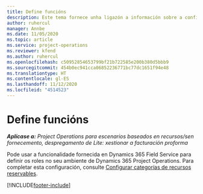 ```yaml
---
title: Define funcións
description: Este tema fornece unha ligazón a información sobre a configuración de categorías de recursos reservables.
author: ruhercul
manager: Annbe
ms.date: 11/05/2020
ms.topic: article
ms.service: project-operations
ms.reviewer: kfend
ms.author: ruhercul
ms.openlocfilehash: c50952854653799bf21b722585e200b380d5bbb9
ms.sourcegitcommit: 454b0ec941cca06852236771bc77dc1651f94e48
ms.translationtype: HT
ms.contentlocale: gl-ES
ms.lasthandoff: 11/12/2020
ms.locfileid: "4514523"
---
```

# <a name="define-roles"></a>Define funcións

_**Aplícase a:** Project Operations para escenarios baseados en recursos/sen fornecemento, despregamento de Lite: xestionar a facturación proforma_

Pode usar a funcionalidade fornecida en Dynamics 365 Field Service para definir os roles no seu ambiente de Dynamics 365 Project Operations. Para completar esta configuración, consulte [Configurar categorías de recursos reservables](https://docs.microsoft.com/dynamics365/field-service/set-up-bookable-resource-categories).


[!INCLUDE[footer-include](../includes/footer-banner.md)]